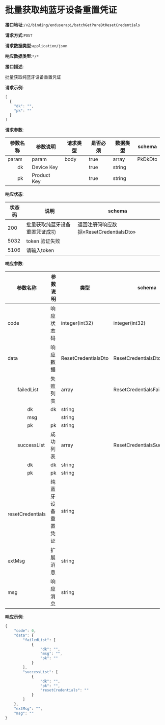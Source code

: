 # 批量获取纯蓝牙设备重置凭证


**接口地址**:`/v2/binding/enduserapi/batchGetPureBtResetCredentials`


**请求方式**:`POST`


**请求数据类型**:`application/json`


**响应数据类型**:`*/*`


**接口描述**:<p>批量获取纯蓝牙设备重置凭证</p>



**请求示例**:


```javascript
[
  {
    "dk": "",
    "pk": ""
  }
]
```


**请求参数**:


| 参数名称       | 参数说明    | 请求类型 | 是否必须 | 数据类型 | schema  |
| -------------- | ----------- | -------- | -------- | -------- | ------- |
| param          | param       | body     | true     | array    | PkDkDto |
| &emsp;&emsp;dk | Device Key  |          | true     | string   |         |
| &emsp;&emsp;pk | Product Key |          | true     | string   |         |


**响应状态**:


| 状态码 | 说明                           | schema                                  |
| ------ | ------------------------------ | --------------------------------------- |
| 200    | 批量获取纯蓝牙设备重置凭证成功 | 返回注册码响应数据«ResetCredentialsDto» |
| 5032   | token 验证失败                 |                                         |
| 5106   | 请输入token                    |                                         |


**响应参数**:


| 参数名称                                 | 参数说明           | 类型                | schema                     |
| ---------------------------------------- | ------------------ | ------------------- | -------------------------- |
| code                                     | 响应状态码         | integer(int32)      | integer(int32)             |
| data                                     | 响应数据           | ResetCredentialsDto | ResetCredentialsDto        |
| &emsp;&emsp;failedList                   | 失败列表           | array               | ResetCredentialsFailedDto  |
| &emsp;&emsp;&emsp;&emsp;dk               | dk                 | string              |                            |
| &emsp;&emsp;&emsp;&emsp;msg              |                    | string              |                            |
| &emsp;&emsp;&emsp;&emsp;pk               | pk                 | string              |                            |
| &emsp;&emsp;successList                  | 成功列表           | array               | ResetCredentialsSuccessDto |
| &emsp;&emsp;&emsp;&emsp;dk               | dk                 | string              |                            |
| &emsp;&emsp;&emsp;&emsp;pk               | pk                 | string              |                            |
| &emsp;&emsp;&emsp;&emsp;resetCredentials | 纯蓝牙设备重置凭证 | string              |                            |
| extMsg                                   | 扩展消息           | string              |                            |
| msg                                      | 响应消息           | string              |                            |


**响应示例**:
```javascript
{
	"code": 0,
	"data": {
		"failedList": [
			{
				"dk": "",
				"msg": "",
				"pk": ""
			}
		],
		"successList": [
			{
				"dk": "",
				"pk": "",
				"resetCredentials": ""
			}
		]
	},
	"extMsg": "",
	"msg": ""
}
```

